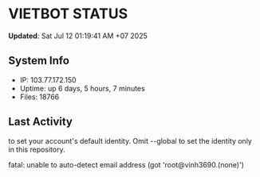 # VIETBOT STATUS
**Updated**: Sat Jul 12 01:19:41 AM +07 2025

## System Info
- IP: 103.77.172.150
- Uptime: up 6 days, 5 hours, 7 minutes
- Files: 18766

## Last Activity

to set your account's default identity.
Omit --global to set the identity only in this repository.

fatal: unable to auto-detect email address (got 'root@vinh3690.(none)')
